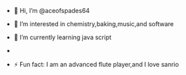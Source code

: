 - 👋 Hi, I’m @aceofspades64
- 👀 I’m interested in chemistry,baking,music,and software
- 🌱 I’m currently learning java script

-
- ⚡ Fun fact: I am an advanced flute player,and I love sanrio

<!---
aceofspades64/aceofspades64 is a ✨ special ✨ repository because its `README.md` (this file) appears on your GitHub profile.
You can click the Preview link to take a look at your changes.
--->
